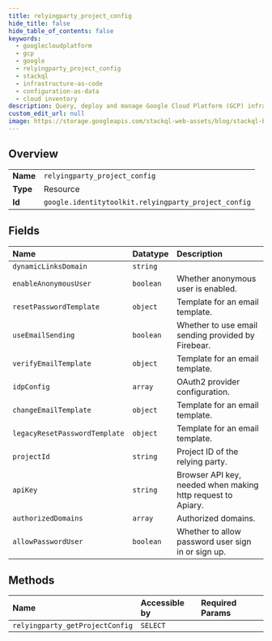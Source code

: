 ```yaml
---
title: relyingparty_project_config
hide_title: false
hide_table_of_contents: false
keywords:
  - googlecloudplatform
  - gcp
  - google
  - relyingparty_project_config
  - stackql
  - infrastructure-as-code
  - configuration-as-data
  - cloud inventory
description: Query, deploy and manage Google Cloud Platform (GCP) infrastructure and resources using SQL
custom_edit_url: null
image: https://storage.googleapis.com/stackql-web-assets/blog/stackql-blog-post-featured-image.png
---
```

  
    

## Overview
<table><tbody>
<tr><td><b>Name</b></td><td><code>relyingparty_project_config</code></td></tr>
<tr><td><b>Type</b></td><td>Resource</td></tr>
<tr><td><b>Id</b></td><td><code>google.identitytoolkit.relyingparty_project_config</code></td></tr>
</tbody></table>

## Fields
| Name | Datatype | Description |
|:-----|:---------|:------------|
| `dynamicLinksDomain` | `string` |  |
| `enableAnonymousUser` | `boolean` | Whether anonymous user is enabled. |
| `resetPasswordTemplate` | `object` | Template for an email template. |
| `useEmailSending` | `boolean` | Whether to use email sending provided by Firebear. |
| `verifyEmailTemplate` | `object` | Template for an email template. |
| `idpConfig` | `array` | OAuth2 provider configuration. |
| `changeEmailTemplate` | `object` | Template for an email template. |
| `legacyResetPasswordTemplate` | `object` | Template for an email template. |
| `projectId` | `string` | Project ID of the relying party. |
| `apiKey` | `string` | Browser API key, needed when making http request to Apiary. |
| `authorizedDomains` | `array` | Authorized domains. |
| `allowPasswordUser` | `boolean` | Whether to allow password user sign in or sign up. |
## Methods
| Name | Accessible by | Required Params |
|:-----|:--------------|:----------------|
| `relyingparty_getProjectConfig` | `SELECT` |  |
